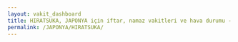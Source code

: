 ```yaml
---
layout: vakit_dashboard
title: HIRATSUKA, JAPONYA için iftar, namaz vakitleri ve hava durumu - ilçe/eyalet seç
permalink: /JAPONYA/HIRATSUKA/
---
```


<script type="text/javascript">
  var GLOBAL_COUNTRY = 'JAPONYA';
  var GLOBAL_CITY = 'HIRATSUKA';
  var GLOBAL_STATE = '';
  var lat = 72;
  var lon = 21;
</script>
